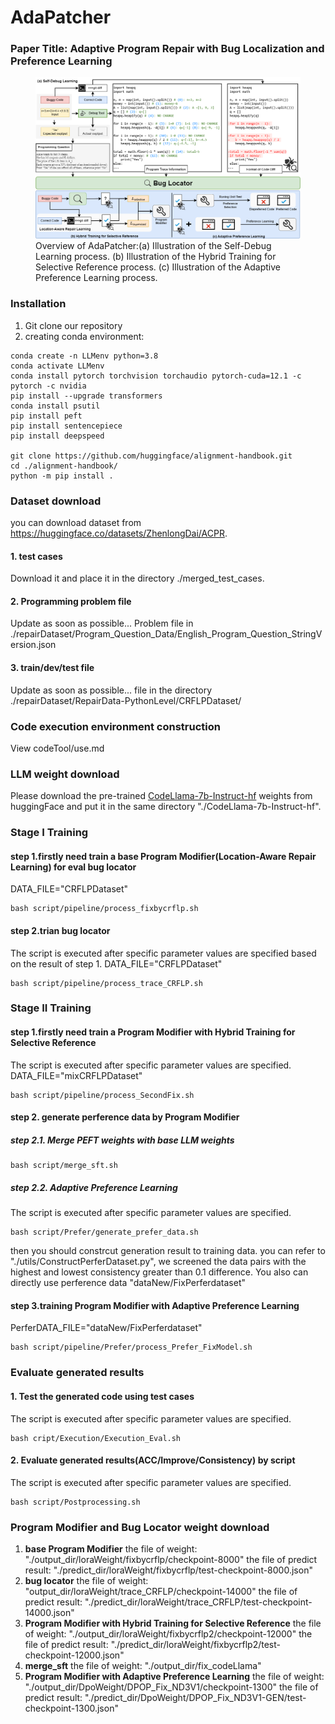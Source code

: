 # AdaPatcher
### Paper Title: Adaptive Program Repair with Bug Localization and Preference Learning

<figure>
  <img src="./images/method.png" alt="picture description" />
  <figcaption>Overview of AdaPatcher:(a) Illustration of the Self-Debug Learning process. (b) Illustration of the Hybrid Training for Selective Reference process. (c) Illustration of the Adaptive Preference Learning process.</figcaption>
</figure>

### Installation
1. Git clone our repository
2. creating conda environment:
```shell
conda create -n LLMenv python=3.8
conda activate LLMenv
conda install pytorch torchvision torchaudio pytorch-cuda=12.1 -c pytorch -c nvidia
pip install --upgrade transformers
conda install psutil
pip install peft
pip install sentencepiece
pip install deepspeed

git clone https://github.com/huggingface/alignment-handbook.git
cd ./alignment-handbook/
python -m pip install .
```

### Dataset download
you can download dataset from https://huggingface.co/datasets/ZhenlongDai/ACPR.
#### 1. test cases
Download it and place it in the directory ./merged_test_cases.
#### 2. Programming problem file
Update as soon as possible...
Problem file in  ./repairDataset/Program_Question_Data/English_Program_Question_StringVersion.json
#### 3. train/dev/test file
Update as soon as possible...
file in  the directory ./repairDataset/RepairData-PythonLevel/CRFLPDataset/

### Code execution environment construction
View codeTool/use.md

### LLM weight download
Please download the pre-trained [CodeLlama-7b-Instruct-hf](https://huggingface.co/codellama/CodeLlama-7b-Instruct-hf) weights from huggingFace and put it in the same directory "./CodeLlama-7b-Instruct-hf".
### Stage I Training
#### step 1.firstly need train a base Program Modifier(Location-Aware Repair Learning) for eval bug locator
DATA_FILE="CRFLPDataset"
```
bash script/pipeline/process_fixbycrflp.sh
```
#### step 2.trian bug locator
The script is executed after specific parameter values are specified based on the result of step 1.
DATA_FILE="CRFLPDataset"
```
bash script/pipeline/process_trace_CRFLP.sh
```

### Stage II Training
#### step 1.firstly need train a Program Modifier with Hybrid Training for Selective Reference
The script is executed after specific parameter values are specified.
DATA_FILE="mixCRFLPDataset"
```
bash script/pipeline/process_SecondFix.sh
```
#### step 2. generate perference data by Program Modifier
##### step 2.1. Merge PEFT weights with base LLM weights
```
bash script/merge_sft.sh
```

##### step 2.2. Adaptive Preference Learning
The script is executed after specific parameter values are specified.
```
bash script/Prefer/generate_prefer_data.sh
```
then you should constrcut generation result to training data.
you can refer to "./utils/ConstructPerferDataset.py", we screened the data pairs with the highest and lowest consistency greater than 0.1 difference.
You also can directly use perference data "dataNew/FixPerferdataset"

#### step 3.training Program Modifier with Adaptive Preference Learning
PerferDATA_FILE="dataNew/FixPerferdataset"
```
bash script/pipeline/Prefer/process_Prefer_FixModel.sh
```

### Evaluate generated results
#### 1. Test the generated code using test cases
The script is executed after specific parameter values are specified.
```
bash cript/Execution/Execution_Eval.sh
```
#### 2. Evaluate generated results(ACC/Improve/Consistency) by script
The script is executed after specific parameter values are specified.
```
bash script/Postprocessing.sh
```

### Program Modifier and Bug Locator weight download
1. **base Program Modifier**
the file of weight: "./output_dir/loraWeight/fixbycrflp/checkpoint-8000"
the file of predict result: "./predict_dir/loraWeight/fixbycrflp/test-checkpoint-8000.json"
2. **bug locator**
the file of weight: "output_dir/loraWeight/trace_CRFLP/checkpoint-14000"
the file of predict result: "./predict_dir/loraWeight/trace_CRFLP/test-checkpoint-14000.json"
3. **Program Modifier with Hybrid Training for Selective Reference**
the file of weight: "./output_dir/loraWeight/fixbycrflp2/checkpoint-12000"
the file of predict result: "./predict_dir/loraWeight/fixbycrflp2/test-checkpoint-12000.json"
4. **merge_sft**
the file of weight: "./output_dir/fix_codeLlama"
5. **Program Modifier with Adaptive Preference Learning**
the file of weight: "./output_dir/DpoWeight/DPOP_Fix_ND3V1/checkpoint-1300"
the file of predict result: "./predict_dir/DpoWeight/DPOP_Fix_ND3V1-GEN/test-checkpoint-1300.json"